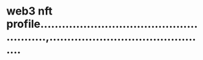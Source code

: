 # web3 nft profile.......................................................,.............................................
